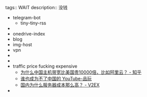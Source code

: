 tags:: WAIT
description:: 没钱

- telegram-bot
  - tiny-tiny-rss
-
- onedrive-index
- blog
- img-host
- vpn
-
-
- traffic price fucking expensive
  - [为什么中国主机带宽比美国贵10000倍，比如阿里云？ - 知乎](https://www.zhihu.com/question/324830636)
  - [谁也成为不了中国的 YouTube-品玩](https://www.pingwest.com/a/213990)
  - [国内为什么服务器成本那么高？ - V2EX](https://www.v2ex.com/t/837890)
-